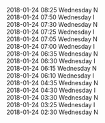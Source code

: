 2018-01-24 08:25 Wednesday  N  
2018-01-24 07:50 Wednesday  I  
2018-01-24 07:30 Wednesday  N  
2018-01-24 07:25 Wednesday  I  
2018-01-24 07:05 Wednesday  N  
2018-01-24 07:00 Wednesday  I  
2018-01-24 06:35 Wednesday  N  
2018-01-24 06:30 Wednesday  I  
2018-01-24 06:15 Wednesday  N  
2018-01-24 06:10 Wednesday  I  
2018-01-24 04:35 Wednesday  N  
2018-01-24 04:30 Wednesday  I  
2018-01-24 03:30 Wednesday  N  
2018-01-24 03:25 Wednesday  I  
2018-01-24 02:30 Wednesday  N  
